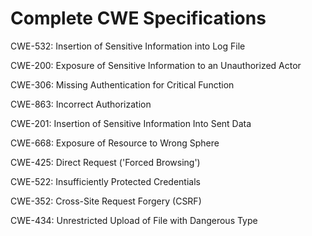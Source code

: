 

# Complete CWE Specifications

CWE-532: Insertion of Sensitive Information into Log File

CWE-200: Exposure of Sensitive Information to an Unauthorized Actor

CWE-306: Missing Authentication for Critical Function

CWE-863: Incorrect Authorization

CWE-201: Insertion of Sensitive Information Into Sent Data

CWE-668: Exposure of Resource to Wrong Sphere

CWE-425: Direct Request ('Forced Browsing')

CWE-522: Insufficiently Protected Credentials

CWE-352: Cross-Site Request Forgery (CSRF)

CWE-434: Unrestricted Upload of File with Dangerous Type